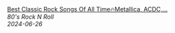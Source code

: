 <!--2024-06-26 08:09:26-->
<div class="yb">
  <a class="nodecor" href="/posts.html?rok/best_classic_rock_songs_of_all_time_metallica_acdc_aerosmith_bon_jovi_70s_80s_90s_classic_rock">
    <img class="preview" data-videoid="xlmMySVdhkM" src="https://i1.ytimg.com/vi/xlmMySVdhkM/hqdefault.jpg" align="middle" alt="">
  </a>
  <div class="inlbl text">
    <a class="nodecor" href="/posts.html?rok/best_classic_rock_songs_of_all_time_metallica_acdc_aerosmith_bon_jovi_70s_80s_90s_classic_rock">Best Classic Rock Songs Of All Time🔥Metallica, ACDC,...</a><br>
    <i class="smaller2">80's Rock N Roll</i><br>
    <i class="smaller3">2024-06-26</i>
  </div>
</div>
